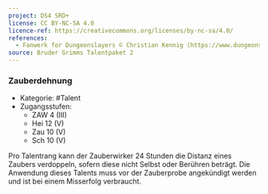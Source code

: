 ```yaml
---
project: DS4 SRD+
license: CC BY-NC-SA 4.0
licence-ref: https://creativecommons.org/licenses/by-nc-sa/4.0/
references: 
  - Fanwerk for Dungeonslayers © Christian Kennig (https://www.dungeonslayers.net/)
source: Bruder Grimms Talentpaket 2
---
```


### Zauberdehnung

- Kategorie: #Talent
- Zugangsstufen:
  - ZAW 4 (III)
  - Hei 12 (V)
  - Zau 10 (V)
  - Sch 10 (V)

Pro Talentrang kann der Zauberwirker 24 Stunden die Distanz eines Zaubers verdoppeln, sofern diese nicht Selbst oder Berühren beträgt. Die Anwendung dieses Talents muss vor der Zauberprobe angekündigt werden und ist bei einem Misserfolg verbraucht.

